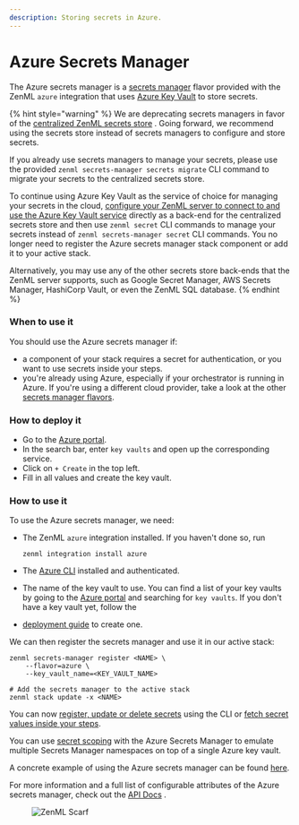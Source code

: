 ```yaml
---
description: Storing secrets in Azure.
---
```


# Azure Secrets Manager

The Azure secrets manager is a [secrets manager](secrets-managers.md) flavor provided with the ZenML `azure` integration
that uses [Azure Key Vault](https://azure.microsoft.com/en-us/services/key-vault/#product-overview) to store secrets.

{% hint style="warning" %}
We are deprecating secrets managers in favor of
the [centralized ZenML secrets store](/docs/book/user-guide/advanced-guide/secret-management/secret-management.md)
. Going forward, we recommend using the secrets store instead of secrets managers to configure and store secrets.

If you already use secrets managers to manage your secrets, please use the
provided `zenml secrets-manager secrets migrate` CLI command to migrate your secrets to the centralized secrets store.

To continue using Azure Key Vault as the service of choice for managing your secrets in the
cloud, [configure your ZenML server to connect to and use the Azure Key Vault service](/docs/book/deploying-zenml/zenml-self-hosted/zenml-self-hosted.md)
directly as a back-end for the centralized secrets store and then use `zenml secret` CLI commands to manage your secrets
instead of `zenml secrets-manager secret` CLI commands. You no longer need to register the Azure secrets manager stack
component or add it to your active stack.

Alternatively, you may use any of the other secrets store back-ends that the ZenML server supports, such as Google
Secret Manager, AWS Secrets Manager, HashiCorp Vault, or even the ZenML SQL database.
{% endhint %}

### When to use it

You should use the Azure secrets manager if:

* a component of your stack requires a secret for authentication, or you want to use secrets inside your steps.
* you're already using Azure, especially if your orchestrator is running in Azure. If you're using a different cloud
  provider, take a look at the other [secrets manager flavors](secrets-managers.md#secrets-manager-flavors).

### How to deploy it

* Go to the [Azure portal](https://portal.azure.com/#home).
* In the search bar, enter `key vaults` and open up the corresponding service.
* Click on `+ Create` in the top left.
* Fill in all values and create the key vault.

### How to use it

To use the Azure secrets manager, we need:

* The ZenML `azure` integration installed. If you haven't done so, run

  ```shell
  zenml integration install azure
  ```
* The [Azure CLI](https://docs.microsoft.com/en-us/cli/azure/install-azure-cli) installed and authenticated.
* The name of the key vault to use. You can find a list of your key vaults by going to
  the [Azure portal](https://portal.azure.com/#home) and searching for `key vaults`. If you don't have a key vault yet,
  follow the
* [deployment guide](azure.md#how-to-deploy-it) to create one.

We can then register the secrets manager and use it in our active stack:

```shell
zenml secrets-manager register <NAME> \
    --flavor=azure \
    --key_vault_name=<KEY_VAULT_NAME>

# Add the secrets manager to the active stack
zenml stack update -x <NAME>
```

You can now [register, update or delete secrets](secrets-managers.md#in-the-cli) using the CLI
or [fetch secret values inside your steps](secrets-managers.md#in-a-zenml-step).

You can use [secret scoping](secrets-managers.md#secret-scopes) with the Azure Secrets Manager to emulate multiple
Secrets Manager namespaces on top of a single Azure key vault.

A concrete example of using the Azure secrets manager can be
found [here](https://github.com/zenml-io/zenml/tree/main/examples/cloud\_secrets\_manager).

For more information and a full list of configurable attributes of the Azure secrets manager, check out
the [API Docs](https://sdkdocs.zenml.io/latest/integration\_code\_docs/integrations-azure/#zenml.integrations.azure.secrets\_managers.azure\_secrets\_manager.AzureSecretsManager)
.

<!-- For scarf -->
<figure><img alt="ZenML Scarf" referrerpolicy="no-referrer-when-downgrade" src="https://static.scarf.sh/a.png?x-pxid=f0b4f458-0a54-4fcd-aa95-d5ee424815bc" /></figure>

